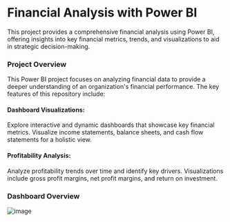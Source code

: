 # Financial Analysis with Power BI
This project provides a comprehensive financial analysis using Power BI, offering insights into key financial metrics, trends, and visualizations to aid in strategic decision-making.
### Project Overview
This Power BI project focuses on analyzing financial data to provide a deeper understanding of an organization's financial performance. The key features of this repository include:

#### Dashboard Visualizations:

Explore interactive and dynamic dashboards that showcase key financial metrics.
Visualize income statements, balance sheets, and cash flow statements for a holistic view.
#### Profitability Analysis:

Analyze profitability trends over time and identify key drivers.
Visualizations include gross profit margins, net profit margins, and return on investment.

### Dashboard Overview
![image](https://github.com/Charles-Owolabi/PowerBI-Financial-Analysis/assets/47167796/01cad373-96cc-4bdb-80fd-3642a73144db)
